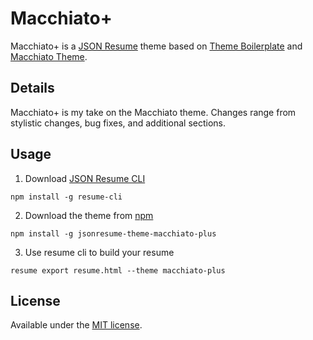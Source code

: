 # Macchiato+

Macchiato+ is a [JSON Resume](https://jsonresume.org/) theme based on [Theme Boilerplate](https://github.com/jsonresume/jsonresume-theme-boilerplate) and [Macchiato Theme](https://github.com/biosan/jsonresume-theme-macchiato).

## Details

Macchiato+ is my take on the Macchiato theme. Changes range from stylistic changes, bug fixes, and additional sections.


## Usage

1. Download [JSON Resume CLI](https://jsonresume.org/)
  ```
  npm install -g resume-cli
  ```

2. Download the theme from [npm](https://www.npmjs.com/)
  ```
  npm install -g jsonresume-theme-macchiato-plus
  ```

3. Use resume cli to build your resume
  ```
  resume export resume.html --theme macchiato-plus
  ```

## License

Available under the [MIT license](http://mths.be/mit).

